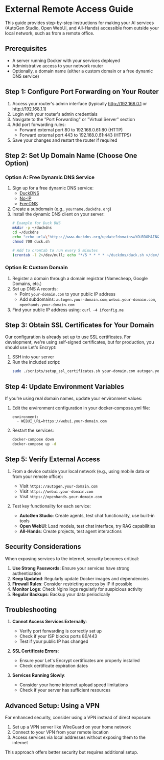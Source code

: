 # External Remote Access Guide

This guide provides step-by-step instructions for making your AI services (AutoGen Studio, Open WebUI, and All-Hands) accessible from outside your local network, such as from a remote office.

## Prerequisites

- A server running Docker with your services deployed
- Administrative access to your network router
- Optionally, a domain name (either a custom domain or a free dynamic DNS service)

## Step 1: Configure Port Forwarding on Your Router

1. Access your router's admin interface (typically http://192.168.0.1 or http://192.168.1.1)
2. Login with your router's admin credentials
3. Navigate to the "Port Forwarding" or "Virtual Server" section
4. Add port forwarding rules:
   - Forward external port 80 to 192.168.0.61:80 (HTTP)
   - Forward external port 443 to 192.168.0.61:443 (HTTPS)
5. Save your changes and restart the router if required

## Step 2: Set Up Domain Name (Choose One Option)

### Option A: Free Dynamic DNS Service
1. Sign up for a free dynamic DNS service:
   - [DuckDNS](https://www.duckdns.org/)
   - [No-IP](https://www.noip.com/)
   - [FreeDNS](https://freedns.afraid.org/)
2. Create a subdomain (e.g., `yourname.duckdns.org`)
3. Install the dynamic DNS client on your server:
   ```bash
   # Example for Duck DNS
   mkdir -p ~/duckdns
   cd ~/duckdns
   echo "echo url=\"https://www.duckdns.org/update?domains=YOURDOMAIN&token=YOURTOKEN&ip=\" | curl -k -o ~/duckdns/duck.log -K -" > duck.sh
   chmod 700 duck.sh
   
   # Add to crontab to run every 5 minutes
   (crontab -l 2>/dev/null; echo "*/5 * * * * ~/duckdns/duck.sh >/dev/null 2>&1") | crontab -
   ```

### Option B: Custom Domain
1. Register a domain through a domain registrar (Namecheap, Google Domains, etc.)
2. Set up DNS A records:
   - Point `your-domain.com` to your public IP address
   - Add subdomains: `autogen.your-domain.com`, `webui.your-domain.com`, `openhands.your-domain.com`
3. Find your public IP address using: `curl -4 ifconfig.me`

## Step 3: Obtain SSL Certificates for Your Domain

Our configuration is already set up to use SSL certificates. For development, we're using self-signed certificates, but for production, you should use Let's Encrypt:

1. SSH into your server
2. Run the included script:
   ```bash
   sudo ./scripts/setup_ssl_certificates.sh your-domain.com autogen.your-domain.com webui.your-domain.com openhands.your-domain.com
   ```

## Step 4: Update Environment Variables

If you're using real domain names, update your environment values:

1. Edit the environment configuration in your docker-compose.yml file:
   ```
   environment:
     - WEBUI_URL=https://webui.your-domain.com
   ```

2. Restart the services:
   ```bash
   docker-compose down
   docker-compose up -d
   ```

## Step 5: Verify External Access

1. From a device outside your local network (e.g., using mobile data or from your remote office):
   - Visit `https://autogen.your-domain.com`
   - Visit `https://webui.your-domain.com`
   - Visit `https://openhands.your-domain.com`

2. Test key functionality for each service:
   - **AutoGen Studio**: Create agents, test chat functionality, use built-in tools
   - **Open WebUI**: Load models, test chat interface, try RAG capabilities
   - **All-Hands**: Create projects, test agent interactions

## Security Considerations

When exposing services to the internet, security becomes critical:

1. **Use Strong Passwords**: Ensure your services have strong authentication
2. **Keep Updated**: Regularly update Docker images and dependencies
3. **Firewall Rules**: Consider restricting access by IP if possible
4. **Monitor Logs**: Check Nginx logs regularly for suspicious activity
5. **Regular Backups**: Backup your data periodically

## Troubleshooting

1. **Cannot Access Services Externally**:
   - Verify port forwarding is correctly set up
   - Check if your ISP blocks ports 80/443
   - Test if your public IP has changed

2. **SSL Certificate Errors**:
   - Ensure your Let's Encrypt certificates are properly installed
   - Check certificate expiration dates

3. **Services Running Slowly**:
   - Consider your home internet upload speed limitations
   - Check if your server has sufficient resources

## Advanced Setup: Using a VPN

For enhanced security, consider using a VPN instead of direct exposure:

1. Set up a VPN server like WireGuard on your home network
2. Connect to your VPN from your remote location
3. Access services via local addresses without exposing them to the internet

This approach offers better security but requires additional setup.